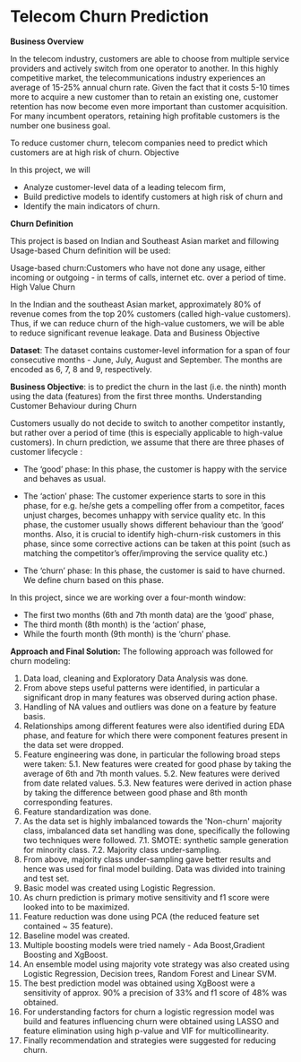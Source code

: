 # Telecom Churn Prediction

**Business Overview**

In the telecom industry, customers are able to choose from multiple service providers and actively switch from one operator to another. In this highly competitive market, the telecommunications industry experiences an average of 15-25% annual churn rate. Given the fact that it costs 5-10 times more to acquire a new customer than to retain an existing one, customer retention has now become even more important than customer acquisition. For many incumbent operators, retaining high profitable customers is the number one business goal.

To reduce customer churn, telecom companies need to predict which customers are at high risk of churn.
Objective

In this project, we will

- Analyze customer-level data of a leading telecom firm,
- Build predictive models to identify customers at high risk of churn and
- Identify the main indicators of churn.

**Churn Definition**

This project is based on Indian and Southeast Asian market and fillowing Usage-based Churn definition will be used:

Usage-based churn:Customers who have not done any usage, either incoming or outgoing - in terms of calls, internet etc. over a period of time.
High Value Churn

In the Indian and the southeast Asian market, approximately 80% of revenue comes from the top 20% customers (called high-value customers). Thus, if we can reduce churn of the high-value customers, we will be able to reduce significant revenue leakage.
Data and Business Objective

**Dataset**: The dataset contains customer-level information for a span of four consecutive months - June, July, August and September. The months are encoded as 6, 7, 8 and 9, respectively.

**Business Objective**: is to predict the churn in the last (i.e. the ninth) month using the data (features) from the first three months.
Understanding Customer Behaviour during Churn

Customers usually do not decide to switch to another competitor instantly, but rather over a period of time (this is especially applicable to high-value customers). In churn prediction, we assume that there are three phases of customer lifecycle :

- The ‘good’ phase: In this phase, the customer is happy with the service and behaves as usual.

- The ‘action’ phase: The customer experience starts to sore in this phase, for e.g. he/she gets a compelling offer from a competitor, faces unjust charges, becomes unhappy with service quality etc. In this phase, the customer usually shows different behaviour than the ‘good’ months. Also, it is crucial to identify high-churn-risk customers in this phase, since some corrective actions can be taken at this point (such as matching the competitor’s offer/improving the service quality etc.)

- The ‘churn’ phase: In this phase, the customer is said to have churned. We define churn based on this phase.

In this project, since we are working over a four-month window:

- The first two months (6th and 7th month data) are the ‘good’ phase,
- The third month (8th month) is the ‘action’ phase,
- While the fourth month (9th month) is the ‘churn’ phase.

**Approach and Final Solution:**
The following approach was followed for churn modeling:

1. Data load, cleaning and Exploratory Data Analysis was done.
2. From above steps useful patterns were identified, in particular a significant drop in many features was observed during action phase.
3. Handling of NA values and outliers was done on a feature by feature basis.
4. Relationships among different features were also identified during EDA phase, and feature for which there were component features present in the data set were dropped.
5. Feature engineering was done, in particular the following broad steps were taken:
    5.1. New features were created for good phase by taking the average of 6th and 7th month values.
    5.2. New features were derived from date related values.
    5.3. New features were derived in action phase by taking the difference between good phase and 8th month corresponding features.
6. Feature standardization was done.
7. As the data set is highly imbalanced towards the 'Non-churn' majority class, imbalanced data set handling was done, specifically the following two techniques were followed.
    7.1. SMOTE: synthetic sample generation for minority class.
    7.2. Majority class under-sampling.
8. From above, majority class under-sampling gave better results and hence was used for final model building. Data was divided into training and test set.
9. Basic model was created using Logistic Regression.
10. As churn prediction is primary motive sensitivity and f1 score were looked into to be maximized.
11. Feature reduction was done using PCA (the reduced feature set contained ~ 35 feature).
12. Baseline model was created.
13. Multiple boosting models were tried namely - Ada Boost,Gradient Boosting and XgBoost.
14. An ensemble model using majority vote strategy was also created using Logistic Regression, Decision trees, Random Forest and Linear SVM.
15. The best prediction model was obtained using XgBoost were a sensitivity of approx. 90% a precision of 33% and f1 score of 48% was obtained.
16. For understanding factors for churn a logistic regression model was build and features influencing churn were obtained using LASSO and feature elimination using high p-value and VIF for multicollinearity.
17. Finally recommendation and strategies were suggested for reducing churn.
